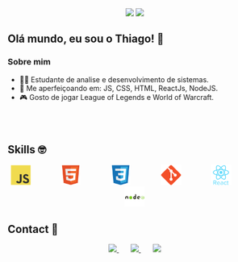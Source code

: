 <div align="center">
    <img height="180em" src="[https://github-readme-stats.vercel.app/api?username=ThiagoMendes92&show_icons=true&theme=dracula&include_all_commits=true&count_private=true](https://github-readme-stats.vercel.app/api?username=ThiagoMendes92&show_icons=true&theme=dracula)"/>
  <img height="180em" src="https://github-readme-stats.vercel.app/api/top-langs/?username=ThiagoMendes92&layout=compact&langs_count=7&theme=dracula"/>
</div>

## Olá mundo, eu sou o Thiago! 👋

### Sobre mim

- 👨‍🎓 Estudante de analise e desenvolvimento de sistemas.
- 📜 Me aperfeiçoando em: JS, CSS, HTML, ReactJs, NodeJS.
- 🎮 Gosto de jogar League of Legends e World of Warcraft.
<br>
<br>


## Skills :nerd_face:
<p align="center">
    <img height="40" src="https://raw.githubusercontent.com/devicons/devicon/master/icons/javascript/javascript-original.svg">
    &nbsp;&nbsp;&nbsp;&nbsp;&nbsp;&nbsp;&nbsp;&nbsp;&nbsp;&nbsp;&nbsp;&nbsp;&nbsp;
    <img height="40" src="https://raw.githubusercontent.com/devicons/devicon/master/icons/html5/html5-original.svg">
    &nbsp;&nbsp;&nbsp;&nbsp;&nbsp;&nbsp;&nbsp;&nbsp;&nbsp;&nbsp;&nbsp;&nbsp;&nbsp;
    <img height="40" src="https://raw.githubusercontent.com/devicons/devicon/master/icons/css3/css3-original.svg">
    &nbsp;&nbsp;&nbsp;&nbsp;&nbsp;&nbsp;&nbsp;&nbsp;&nbsp;&nbsp;&nbsp;&nbsp;&nbsp;    
    <img height="40" src="https://raw.githubusercontent.com/devicons/devicon/master/icons/git/git-original.svg">
    &nbsp;&nbsp;&nbsp;&nbsp;&nbsp;&nbsp;&nbsp;&nbsp;&nbsp;&nbsp;&nbsp;&nbsp;&nbsp; 
    <img height="40" src="https://raw.githubusercontent.com/devicons/devicon/2ae2a900d2f041da66e950e4d48052658d850630/icons/react/react-original-wordmark.svg">
    &nbsp;&nbsp;&nbsp;&nbsp;&nbsp;&nbsp;&nbsp;&nbsp;&nbsp;&nbsp;&nbsp;&nbsp;&nbsp; 
    <img height="40" src="https://raw.githubusercontent.com/devicons/devicon/2ae2a900d2f041da66e950e4d48052658d850630/icons/nodejs/nodejs-original-wordmark.svg">
    
   
</p>

## Contact :iphone:

<p align="center">
    <a href="https://github.com/ThiagoMendes92">
        <img  src="https://img.shields.io/badge/github-%23100000.svg?&style=for-the-badge&logo=github&logoColor=white&link=mailto:https://github.com/ThiagoMendes92">
    </a>
     &nbsp;&nbsp;&nbsp;&nbsp;&nbsp;
    <a href="mailto:thiago.mendes-e@hotmail.com">
        <img src="https://img.shields.io/badge/gmail-D14836?&style=for-the-badge&logo=gmail&logoColor=white&link=mailto:thiago.mendes-e@hotmail.com">
    </a>
     &nbsp;&nbsp;&nbsp;&nbsp;&nbsp;
    <a href="https://www.linkedin.com/in/thiagomcoscrato">
        <img src="https://img.shields.io/badge/linkedin-%230077B5.svg?&style=for-the-badge&logo=linkedin&logoColor=white&link=mailto:https://www.linkedin.com/in/thiagomcoscrato/">
    </a>
</p>
